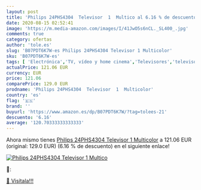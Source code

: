 ```yaml
---
layout: post
title: 'Philips 24PHS4304  Televisor  1  Multico al 6.16 % de descuento'
date: 2020-08-15 02:52:41
image: 'https://m.media-amazon.com/images/I/41JwO5s6nCL._SL400_.jpg'
comments: true
category: ofertas
author: 'tole.es'
slug: 'B07PDT6K7W-es Philips 24PHS4304 Televisor 1 Multicolor'
sku: 'B07PDT6K7W-es'
tags: [ 'Electrónica','TV, vídeo y home cinema','Televisores','televisor', ]
actualPrice: 121.06 EUR
currency: EUR
price: 121.06
comparePrice: 129.0 EUR
prodname: 'Philips 24PHS4304  Televisor  1  Multicolor'
country: 'es'
flag: '🇪🇸'
brand: ''
buyurl: 'https://www.amazon.es/dp/B07PDT6K7W/?tag=tolees-21'
descuento: '6.16'
average: '120.70333333333333'
---
```


Ahora mismo tienes [Philips 24PHS4304  Televisor  1  Multicolor](https://www.amazon.es/dp/B07PDT6K7W/?tag=tolees-21) a 121.06 EUR (original: 129.0 EUR) (6.16 %  de descuento) en el siguiente enlace!

[![Philips 24PHS4304  Televisor  1  Multico](https://m.media-amazon.com/images/I/41JwO5s6nCL._SL400_.jpg)](https://www.amazon.es/dp/B07PDT6K7W/?tag=tolees-21)

🔎:


[🛒 Visítala!!!](https://www.amazon.es/dp/B07PDT6K7W/?tag=tolees-21)
